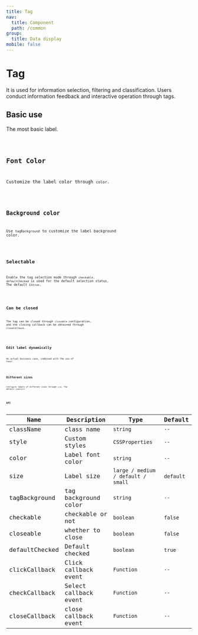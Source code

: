 ```yaml
---
title: Tag
nav:
  title: Component
  path: /common
group:
  title: Data display
mobile: false
---
```


# Tag

It is used for information selection, filtering and classification. Users conduct information feedback and interactive operation through tags.

## Basic use

The most basic label.

<code src="./demos/index1.tsx"/>

## Font Color

Customize the label color through `color`.

<code src="./demos/index2.tsx"/>

## Background color

Use `tagBackground` to customize the label background color.

<code src="./demos/index3.tsx"/>

## Selectable

Enable the tag selection mode through `checkable`. `defaultChecked` is used for the default selection status. The default is`true`.

<code src="./demos/index4.tsx" />

## Can be closed

The tag can be closed through `closeable` configuration, and the closing callback can be obtained through `closeCallback`.

<code src="./demos/index5.tsx" />

## Edit label dynamically

An actual business case, combined with the use of `Input`.

<code src="./demos/index6.tsx" />

## Different sizes

Configure labels of different sizes through `size`. The default is`default`.

<code src="./demos/index7.tsx" />

## API

| Name           | Description           | Type                               | Default   |
| -------------- | --------------------- | ---------------------------------- | --------- |
| className      | class name            | `string`                           | `--`      |
| style          | Custom styles         | `CSSProperties`                    | `--`      |
| color          | Label font color      | `string`                           | `--`      |
| size           | Label size            | `large / medium / default / small` | `default` |
| tagBackground  | tag background color  | `string`                           | `--`      |
| checkable      | checkable or not      | `boolean`                          | `false`   |
| closeable      | whether to close      | `boolean`                          | `false`   |
| defaultChecked | Default checked       | `boolean`                          | `true`    |
| clickCallback  | Click callback event  | `Function`                         | `--`      |
| checkCallback  | Select callback event | `Function`                         | `--`      |
| closeCallback  | close callback event  | `Function`                         | `--`      |
